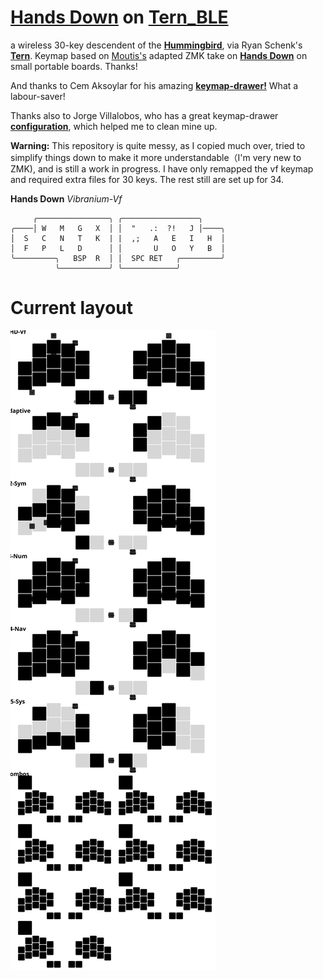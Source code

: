 
# [**Hands Down**](http://handsdownlayout.com) on [**Tern_BLE**](https://gitlab.com/gleb_sexy/tern-ble/)

a wireless 30-key descendent of the [**Hummingbird**](https://github.com/PJE66/hummingbird), via Ryan Schenk's [**Tern**](https://github.com/rschenk/tern/).
Keymap based on [Moutis's](https://github.com/moutis/zmk-config) adapted ZMK take on [**Hands Down**](http://handsdownlayout.com) on small portable boards.  Thanks!

And thanks to Cem Aksoylar for his amazing [**keymap-drawer!**](https://github.com/caksoylar/keymap-drawer) What a labour-saver!

Thanks also to Jorge Villalobos, who has a great keymap-drawer [**configuration**](https://github.com/minusfive/knucklehead), which helped me to clean mine up.

**Warning:** This repository is quite messy, as I copied much over, tried to simplify things down to make it more understandable（I'm very new to ZMK), and is still a work in progress. I have only remapped the vf keymap and required extra files for 30 keys. The rest still are set up for 34.

**Hands Down** *Vibranium-Vf*
```
     ╭────────────────╮ ╭─────────────────╮
╭────│ W   M   G   X  │ │  "   .:  ?!   J │────╮
│  S   C   N   T   K  | |  ,;   A   E   I   H  │
│  F   P   L   D      │ │       U   O   Y   B  │
╰─────────╮   BSP  R  │ │  SPC RET   ╭─────────╯
          ╰───────────╯ ╰────────────╯
```

# Current layout
![keymap](keymap-drawer/tern.svg)

